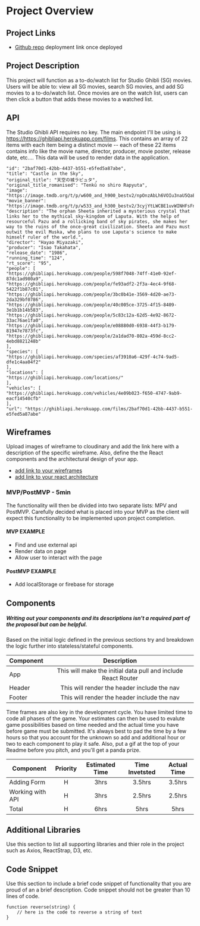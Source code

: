 # Project Overview

## Project Links

- [Github repo](https://github.com/adkowalkowski/react-api-studio-ghiblist)
deployment link once deployed

## Project Description

This project will function as a to-do/watch list for Studio Ghibli (SG) movies. Users will be able to: view all SG movies, search SG movies, and add SG movies to a to-do/watch list. Once movies are on the watch list, users can then click a button that adds these movies to a watched list. 

## API

The Studio Ghibli API requires no key. The main endpoint I'll be using is <https://https://ghibliapi.herokuapp.com/films>. This contains an array of 22 items with each item being a distinct movie -- each of these 22 items contains info like the movie name, director, producer, movie poster, release date, etc.... This data will be used to render data in the application. 


```
"id": "2baf70d1-42bb-4437-b551-e5fed5a87abe",
"title": "Castle in the Sky",
"original_title": "天空の城ラピュタ",
"original_title_romanised": "Tenkū no shiro Rapyuta",
"image": "https://image.tmdb.org/t/p/w600_and_h900_bestv2/npOnzAbLh6VOIu3naU5QaEcTepo.jpg",
"movie_banner": "https://image.tmdb.org/t/p/w533_and_h300_bestv2/3cyjYtLWCBE1uvWINHFsFnE8LUK.jpg",
"description": "The orphan Sheeta inherited a mysterious crystal that links her to the mythical sky-kingdom of Laputa. With the help of resourceful Pazu and a rollicking band of sky pirates, she makes her way to the ruins of the once-great civilization. Sheeta and Pazu must outwit the evil Muska, who plans to use Laputa's science to make himself ruler of the world.",
"director": "Hayao Miyazaki",
"producer": "Isao Takahata",
"release_date": "1986",
"running_time": "124",
"rt_score": "95",
"people": [
"https://ghibliapi.herokuapp.com/people/598f7048-74ff-41e0-92ef-87dc1ad980a9",
"https://ghibliapi.herokuapp.com/people/fe93adf2-2f3a-4ec4-9f68-5422f1b87c01",
"https://ghibliapi.herokuapp.com/people/3bc0b41e-3569-4d20-ae73-2da329bf0786",
"https://ghibliapi.herokuapp.com/people/40c005ce-3725-4f15-8409-3e1b1b14b583",
"https://ghibliapi.herokuapp.com/people/5c83c12a-62d5-4e92-8672-33ac76ae1fa0",
"https://ghibliapi.herokuapp.com/people/e08880d0-6938-44f3-b179-81947e7873fc",
"https://ghibliapi.herokuapp.com/people/2a1dad70-802a-459d-8cc2-4ebd8821248b"
],
"species": [
"https://ghibliapi.herokuapp.com/species/af3910a6-429f-4c74-9ad5-dfe1c4aa04f2"
],
"locations": [
"https://ghibliapi.herokuapp.com/locations/"
],
"vehicles": [
"https://ghibliapi.herokuapp.com/vehicles/4e09b023-f650-4747-9ab9-eacf14540cfb"
],
"url": "https://ghibliapi.herokuapp.com/films/2baf70d1-42bb-4437-b551-e5fed5a87abe"

```


## Wireframes

Upload images of wireframe to cloudinary and add the link here with a description of the specific wireframe. Also, define the the React components and the architectural design of your app.

- [add link to your wireframes]()
- [add link to your react architecture]()


### MVP/PostMVP - 5min

The functionality will then be divided into two separate lists: MPV and PostMVP.  Carefully decided what is placed into your MVP as the client will expect this functionality to be implemented upon project completion.  

#### MVP EXAMPLE
- Find and use external api 
- Render data on page 
- Allow user to interact with the page

#### PostMVP EXAMPLE

- Add localStorage or firebase for storage

## Components
##### Writing out your components and its descriptions isn't a required part of the proposal but can be helpful.

Based on the initial logic defined in the previous sections try and breakdown the logic further into stateless/stateful components. 

| Component | Description | 
| --- | :---: |  
| App | This will make the initial data pull and include React Router| 
| Header | This will render the header include the nav | 
| Footer | This will render the header include the nav | 


Time frames are also key in the development cycle.  You have limited time to code all phases of the game.  Your estimates can then be used to evalute game possibilities based on time needed and the actual time you have before game must be submitted. It's always best to pad the time by a few hours so that you account for the unknown so add and additional hour or two to each component to play it safe. Also, put a gif at the top of your Readme before you pitch, and you'll get a panda prize.

| Component | Priority | Estimated Time | Time Invetsted | Actual Time |
| --- | :---: |  :---: | :---: | :---: |
| Adding Form | H | 3hrs| 3.5hrs | 3.5hrs |
| Working with API | H | 3hrs| 2.5hrs | 2.5hrs |
| Total | H | 6hrs| 5hrs | 5hrs |

## Additional Libraries
 Use this section to list all supporting libraries and thier role in the project such as Axios, ReactStrap, D3, etc. 

## Code Snippet

Use this section to include a brief code snippet of functionality that you are proud of an a brief description.  Code snippet should not be greater than 10 lines of code. 

```
function reverse(string) {
	// here is the code to reverse a string of text
}
```
